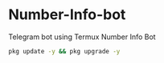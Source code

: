 # Number-Info-bot
Telegram bot using Termux Number Info Bot 

```bash
pkg update -y && pkg upgrade -y

```
